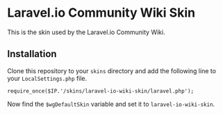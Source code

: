 # Laravel.io Community Wiki Skin

This is the skin used by the Laravel.io Community Wiki.

## Installation

Clone this repository to your `skins` directory and add the following line to your `LocalSettings.php` file.

    require_once($IP.'/skins/laravel-io-wiki-skin/laravel.php');

Now find the `$wgDefaultSkin` variable and set it to `laravel-io-wiki-skin`.